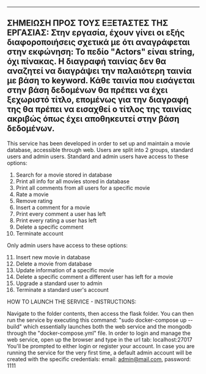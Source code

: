 ---------------------------------------------------------------------------------------------------------------------------------------------------------------------------------
ΣΗΜΕΙΩΣΗ ΠΡΟΣ ΤΟΥΣ ΕΞΕΤΑΣΤΕΣ ΤΗΣ ΕΡΓΑΣΙΑΣ:
Στην εργασία, έχουν γίνει οι εξής διαφοροποιήσεις σχετικά με ότι αναγράφεται στην εκφώνηση:
Το πεδίο "Actors" είναι string, όχι πίνακας.
Η διαγραφή ταινίας δεν θα αναζητεί να διαγράψει την παλαιότερη ταινία με βάση το keyword. Κάθε ταινία που εισάγεται στην βάση δεδομένων θα πρέπει να έχει ξεχωριστό τίτλο, επομένως
για την διαγραφή της θα πρέπει να εισαχθεί ο τίτλος της ταινίας ακριβώς όπως έχει αποθηκευτεί στην βάση δεδομένων.
---------------------------------------------------------------------------------------------------------------------------------------------------------------------------------


This service has been developed in order to set up and maintain a movie database, accessible through web. Users are split into 2 groups, standard users and admin users.
Standard and admin users have access to these options: 

1. Search for a movie stored in database
2. Print all info for all movies stored in database
3. Print all comments from all users for a specific movie
4. Rate a movie
5. Remove rating
6. Insert a comment for a movie
7. Print every comment a user has left
8. Print every rating a user has left
9. Delete a specific comment
10. Terminate account

Only admin users have access to these options:

11. Insert new movie in database
12. Delete a movie from database
13. Update information of a specific movie
14. Delete a specific comment a different user has left for a movie
15. Upgrade a standard user to admin
16. Terminate a standard user's account

HOW TO LAUNCH THE SERVICE - INSTRUCTIONS:

Navigate to the folder contents, then access the flask folder. You can then run the service by executing this command: "sudo docker-compose up --build"
which essentially launches both the web service and the mongodb through the "docker-compose.yml" file. In order to login and manage the web service, open up the browser and
type in the url tab: localhost:27017
You'll be prompted to either login or register your account. In case you are running the service for the very first time, a default admin account will be created with the specific
credentials: email: admin@mail.com, password: 1111
